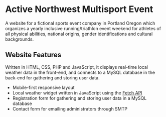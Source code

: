 # Active Northwest Multisport Event

A website for a fictional sports event company in Portland Oregon which organizes a yearly inclusive running/triathlon event weekend for athletes of all physical abilities, national origins, gender identifications and cultural backgrounds.

## Website Features

Written in HTML, CSS, PHP and JavaScript, it displays real-time local weather data in the front-end, and connects to a MySQL database in the back-end for gathering and storing user data.

* Mobile-first responsive layout
* Local weather widget written in JavaScript using the [Fetch API](https://developer.mozilla.org/en-US/docs/Web/API/Fetch_API)
* Registration form for gathering and storing user data in a MySQL database
* Contact form for emailing administrators through SMTP
